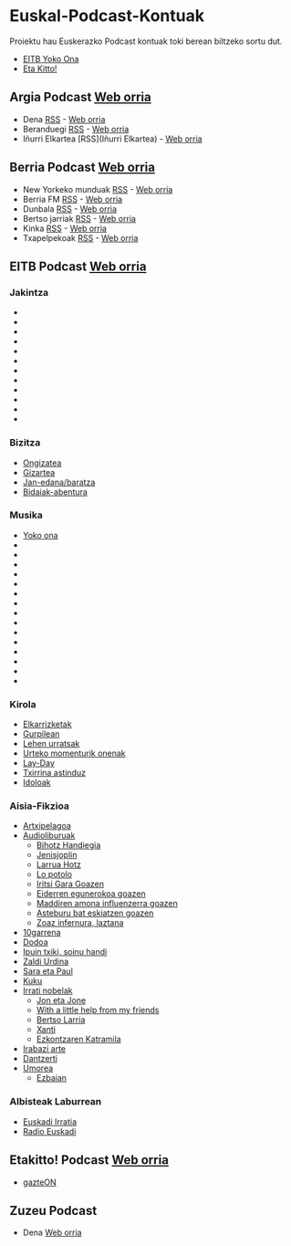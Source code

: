 # Euskal-Podcast-Kontuak

Proiektu hau Euskerazko Podcast kontuak toki berean biltzeko sortu dut.

- [EITB Yoko Ona](https://www.eitb.eus/eitbpodkast/musika/yoko-ona/)
- [Eta Kitto!](https://etakitto.eus/mediateka/podcastak)


## Argia Podcast [Web orria](https://www.argia.eus/podcast)

- Dena [RSS](https://www.argia.eus/podcast/rss) - [Web orria](https://www.argia.eus/podcast)
- Beranduegi [RSS](https://www.argia.eus/argia-astekaria/egileak/beranduegi/rss) - [Web orria](https://www.argia.eus/argia-astekaria/egileak/beranduegi)
- Iñurri Elkartea [RSS](Iñurri Elkartea) - [Web orria](https://www.argia.eus/argia-astekaria/egileak/inurri-elkartea)

## Berria Podcast [Web orria](https://www.berria.eus/podcast/)

- New Yorkeko munduak [RSS](https://www.ivoox.com/podcast-new-yorkeko-munduak_sq_f1700891_1.html) - [Web orria](https://www.berria.eus/podcast/new-yorkeko-munduak.html)
- Berria FM [RSS](https://www.ivoox.com/podcast-berria-fm_sq_f1804374_1.html) - [Web orria](https://www.berria.eus/podcast/berria-fm.html)
- Dunbala [RSS](https://www.ivoox.com/podcast-dunbala_sq_f1859679_1.html) - [Web orria](https://www.berria.eus/podcast/dunbala.html)
- Bertso jarriak [RSS](https://www.ivoox.com/podcast-bertso-jarriak_sq_f11302693_1.html) - [Web orria](https://www.berria.eus/podcast/bertso-jarriak.html)
- Kinka [RSS](https://www.ivoox.com/podcast-kinka_sq_f11672135_1.html) - [Web orria](https://www.berria.eus/podcast/kinka.html)
- Txapelpekoak [RSS](https://www.ivoox.com/podcast-txapelpekoak_fg_f11695484_filtro_1.xml) - [Web orria](https://www.berria.eus/podcast/txapelpekoak.html)

## EITB Podcast [Web orria](https://www.eitb.eus/eitbpodkast/)

### Jakintza

- []()
- []()
- []()
- []()
- []()
- []()
- []()
- []()
- []()
- []()
- []()
- []()

### Bizitza

- [Ongizatea](https://api.eitb.eus/api/eitbpodkast/getRss/325475897/itunes/)
- [Gizartea](https://api.eitb.eus/api/eitbpodkast/getRss/325535897/itunes/)
- [Jan-edana/baratza](https://api.eitb.eus/api/eitbpodkast/getRss/325595897/itunes/)
- [Bidaiak-abentura](https://api.eitb.eus/api/eitbpodkast/getRss/325655897/itunes/)

### Musika

- [Yoko ona](https://api.eitb.eus/api/eitbpodkast/getRss/438635897/itunes/)
- []()
- []()
- []()
- []()
- []()
- []()
- []()
- []()
- []()
- []()
- []()
- []()
- []()
- []()
- []()

### Kirola

- [Elkarrizketak](https://api.eitb.eus/api/eitbpodkast/getRss/327515897/itunes/)
- [Gurpilean]()
- [Lehen urratsak](https://api.eitb.eus/api/eitbpodkast/getRss/411535897/itunes/)
- [Urteko momenturik onenak](https://api.eitb.eus/api/eitbpodkast/getRss/476895897/itunes/)
- [Lay-Day](https://api.eitb.eus/api/eitbpodkast/getRss/494695897/itunes/)
- [Txirrina astinduz](https://api.eitb.eus/api/eitbpodkast/getRss/535115897/itunes/)
- [Idoloak](https://api.eitb.eus/api/eitbpodkast/getRss/555875897/itunes/)

### Aisia-Fikzioa

- [Artxipelagoa](https://api.eitb.eus/api/eitbpodkast/getRss/339175897/itunes/)
- [Audioliburuak]()
    - [Bihotz Handiegia]()
    - [Jenisjoplin]()
    - [Larrua Hotz]()
    - [Lo potolo]()
    - [Iritsi Gara Goazen]()
    - [Eiderren egunerokoa goazen]()
    - [Maddiren amona influenzerra goazen]()
    - [Asteburu bat eskiatzen goazen]()
    - [Zoaz infernura, laztana]()
- [10garrena](https://api.eitb.eus/api/eitbpodkast/getRss/589075897/itunes/)
- [Dodoa](https://api.eitb.eus/api/eitbpodkast/getRss/607875897/itunes/)
- [Ipuin txiki, soinu handi](https://api.eitb.eus/api/eitbpodkast/getRss/464915897/itunes/)
- [Zaldi Urdina](https://api.eitb.eus/api/eitbpodkast/getRss/473475897/itunes/)
- [Sara eta Paul](https://api.eitb.eus/api/eitbpodkast/getRss/558675897/itunes/)
- [Kuku](https://api.eitb.eus/api/eitbpodkast/getRss/563475897/itunes/)
- [Irrati nobelak](https://api.eitb.eus/api/eitbpodkast/getRss/327035897/itunes/)
    - [Jon eta Jone](https://api.eitb.eus/api/eitbpodkast/getRss/333035897/itunes/)
    - [With a little help from my friends](https://api.eitb.eus/api/eitbpodkast/getRss/368315897/itunes/)
    - [Bertso Larria](https://api.eitb.eus/api/eitbpodkast/getRss/371155897/itunes/)
    - [Xanti](https://api.eitb.eus/api/eitbpodkast/getRss/403655897/itunes/)
    - [Ezkontzaren Katramila](https://api.eitb.eus/api/eitbpodkast/getRss/473535897/itunes/)
- [Irabazi arte](https://api.eitb.eus/api/eitbpodkast/getRss/494815897/itunes/)
- [Dantzerti](https://api.eitb.eus/api/eitbpodkast/getRss/494875897/itunes/)
- [Umorea](https://api.eitb.eus/api/eitbpodkast/getRss/327095897/itunes/)
    - [Ezbaian](https://api.eitb.eus/api/eitbpodkast/getRss/327155897/itunes/)

### Albisteak Laburrean

- [Euskadi Irratia](https://api.eitb.eus/api/eitbpodkast/getRss/590855897/itunes/)
- [Radio Euskadi](https://api.eitb.eus/api/eitbpodkast/getRss/590795897/itunes/)

## Etakitto! Podcast [Web orria](https://etakitto.eus/mediateka/podcastak)

- [gazteON](https://www.ivoox.com/gazteon_fg_f1766426_filtro_1.xml)

## Zuzeu Podcast

- Dena [Web orria](https://zuzeu.eus/saila/podcast/)

